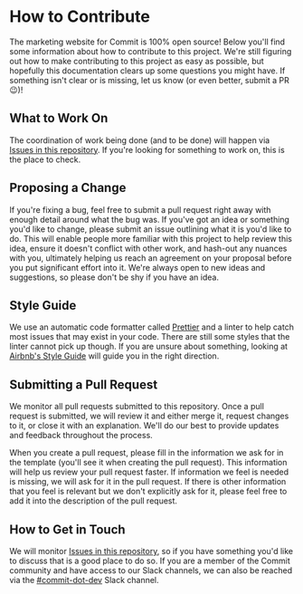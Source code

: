 # How to Contribute

The marketing website for Commit is 100% open source! Below you'll find some information about how to contribute to this project. We're still figuring out how to make contributing to this project as easy as possible, but hopefully this documentation clears up some questions you might have. If something isn't clear or is missing, let us know (or even better, submit a PR 😉)!

## What to Work On

The coordination of work being done (and to be done) will happen via [Issues in this repository](https://github.com/commitdev/commit.dev/issues). If you're looking for something to work on, this is the place to check.

## Proposing a Change

If you're fixing a bug, feel free to submit a pull request right away with enough detail around what the bug was. If you've got an idea or something you'd like to change, please submit an issue outlining what it is you'd like to do. This will enable people more familiar with this project to help review this idea, ensure it doesn't conflict with other work, and hash-out any nuances with you, ultimately helping us reach an agreement on your proposal before you put significant effort into it. We're always open to new ideas and suggestions, so please don't be shy if you have an idea.

## Style Guide

We use an automatic code formatter called [Prettier](https://prettier.io/) and a linter to help catch most issues that may exist in your code. There are still some styles that the linter cannot pick up though. If you are unsure about something, looking at [Airbnb's Style Guide](https://github.com/airbnb/javascript) will guide you in the right direction.

## Submitting a Pull Request

We monitor all pull requests submitted to this repository. Once a pull request is submitted, we will review it and either merge it, request changes to it, or close it with an explanation. We'll do our best to provide updates and feedback throughout the process.

When you create a pull request, please fill in the information we ask for in the template (you'll see it when creating the pull request). This information will help us review your pull request faster. If information we feel is needed is missing, we will ask for it in the pull request. If there is other information that you feel is relevant but we don't explicitly ask for it, please feel free to add it into the description of the pull request.

## How to Get in Touch

We will monitor [Issues in this repository](https://github.com/commitdev/commit.dev/issues), so if you have something you'd like to discuss that is a good place to do so. If you are a member of the Commit community and have access to our Slack channels, we can also be reached via the [#commit-dot-dev](https://commitdev.slack.com/archives/C01KCTT03PS) Slack channel.
